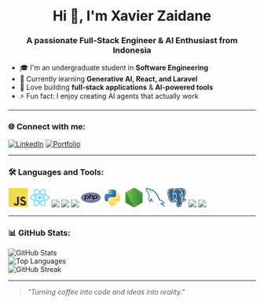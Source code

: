 <h1 align="center">Hi 👋, I'm Xavier Zaidane</h1>
<h3 align="center">A passionate Full-Stack Engineer & AI Enthusiast from Indonesia</h3>

- 🎓 I'm an undergraduate student in **Software Engineering**  
- 🌱 Currently learning **Generative AI, React, and Laravel**  
- 🚀 Love building **full-stack applications** & **AI-powered tools**  
- ⚡ Fun fact: I enjoy creating AI agents that actually work

---

### 🌐 Connect with me:
[![LinkedIn](https://img.shields.io/badge/LinkedIn-0A66C2?style=for-the-badge&logo=linkedin&logoColor=white)]([https://linkedin.com/in/yourlinkedin](https://www.linkedin.com/in/xavier-zaidane-a-5748b128a?lipi=urn%3Ali%3Apage%3Ad_flagship3_profile_view_base_contact_details%3B67ydCQIjQW2ge7FS1VqJFw%3D%3D)) 
[![Portfolio](https://img.shields.io/badge/Portfolio-000000?style=for-the-badge&logo=vercel&logoColor=white)]([https://yourportfolio.com](https://neurofit-ai-kqtb.vercel.app/))

---

### 🛠 Languages and Tools:
<p>
<img src="https://raw.githubusercontent.com/devicons/devicon/master/icons/javascript/javascript-original.svg" width="40"/>
<img src="https://raw.githubusercontent.com/devicons/devicon/master/icons/react/react-original.svg" width="40"/>
<img src="https://cdn.jsdelivr.net/gh/devicons/devicon/icons/nextjs/nextjs-original-wordmark.svg" width="40"/>
<img src="https://cdn.jsdelivr.net/gh/devicons/devicon/icons/tailwindcss/tailwindcss.svg" width="40"/>
<img src="https://www.vectorlogo.zone/logos/tailwindcss/tailwindcss-icon.svg" width="40"/>
<img src="https://raw.githubusercontent.com/devicons/devicon/master/icons/php/php-original.svg" width="40"/>
<img src="https://raw.githubusercontent.com/devicons/devicon/master/icons/python/python-original.svg" width="40"/>
<img src="https://raw.githubusercontent.com/devicons/devicon/master/icons/nodejs/nodejs-original.svg" width="40"/>
<img src="https://raw.githubusercontent.com/devicons/devicon/master/icons/mysql/mysql-original.svg" width="40"/>
<img src="https://raw.githubusercontent.com/devicons/devicon/master/icons/postgresql/postgresql-original.svg" width="40"/>
<img src="https://cdn.jsdelivr.net/gh/devicons/devicon/icons/mongodb/mongodb-original-wordmark.svg" width="40"/>
<img src="https://www.vectorlogo.zone/logos/getpostman/getpostman-icon.svg" width="40"/>
</p>

---

### 📊 GitHub Stats:
![GitHub Stats](https://github-readme-stats.vercel.app/api?username=yourusername&show_icons=true&theme=tokyonight)  
![Top Languages](https://github-readme-stats.vercel.app/api/top-langs/?username=yourusername&layout=compact&theme=tokyonight)  
![GitHub Streak](https://streak-stats.demolab.com?user=yourusername&theme=tokyonight&hide_border=true)

---
> *"Turning coffee into code and ideas into reality."*
